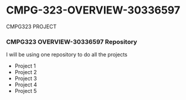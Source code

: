 # CMPG-323-OVERVIEW-30336597
CMPG323 PROJECT
### CMPG323 OVERVIEW-30336597 Repository
I will be using one repository to do all the projects
- Project 1
- Project 2
- Project 3
- Project 4
- Project 5
